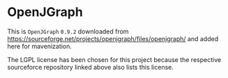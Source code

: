 # OpenJGraph

This is `OpenJGraph` `0.9.2` downloaded from https://sourceforge.net/projects/openjgraph/files/openjgraph/
and added here for mavenization.

The LGPL license has been chosen for this project because the respective sourceforce repository linked above also lists this license.